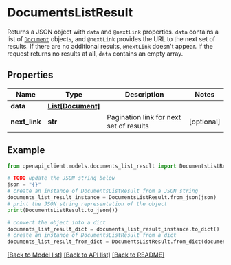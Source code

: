 # DocumentsListResult

Returns a JSON object with `data` and `@nextLink` properties. `data` contains a list of [`Document`](ref:platform-documents#document) objects, and `@nextLink` provides the URL to the next set of results. If there are no additional results, `@nextLink` doesn't appear. If the request returns no results at all, `data` contains an empty array.

## Properties

Name | Type | Description | Notes
------------ | ------------- | ------------- | -------------
**data** | [**List[Document]**](Document.md) |  | 
**next_link** | **str** | Pagination link for next set of results | [optional] 

## Example

```python
from openapi_client.models.documents_list_result import DocumentsListResult

# TODO update the JSON string below
json = "{}"
# create an instance of DocumentsListResult from a JSON string
documents_list_result_instance = DocumentsListResult.from_json(json)
# print the JSON string representation of the object
print(DocumentsListResult.to_json())

# convert the object into a dict
documents_list_result_dict = documents_list_result_instance.to_dict()
# create an instance of DocumentsListResult from a dict
documents_list_result_from_dict = DocumentsListResult.from_dict(documents_list_result_dict)
```
[[Back to Model list]](../README.md#documentation-for-models) [[Back to API list]](../README.md#documentation-for-api-endpoints) [[Back to README]](../README.md)


